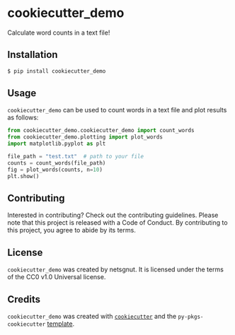# cookiecutter_demo

Calculate word counts in a text file!

## Installation

```bash
$ pip install cookiecutter_demo
```

## Usage

`cookiecutter_demo` can be used to count words in a text file and plot results
as follows:

```python
from cookiecutter_demo.cookiecutter_demo import count_words
from cookiecutter_demo.plotting import plot_words
import matplotlib.pyplot as plt

file_path = "test.txt"  # path to your file
counts = count_words(file_path)
fig = plot_words(counts, n=10)
plt.show()
```

## Contributing

Interested in contributing? Check out the contributing guidelines. Please note that this project is released with a Code of Conduct. By contributing to this project, you agree to abide by its terms.

## License

`cookiecutter_demo` was created by netsgnut. It is licensed under the terms of the CC0 v1.0 Universal license.

## Credits

`cookiecutter_demo` was created with [`cookiecutter`](https://cookiecutter.readthedocs.io/en/latest/) and the `py-pkgs-cookiecutter` [template](https://github.com/py-pkgs/py-pkgs-cookiecutter).
